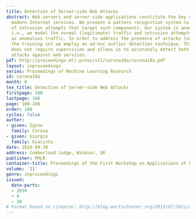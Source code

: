 ```yaml
---
title: Detection of Server-side Web Attacks
abstract: Web servers and server-side applications constitute the key components of
  modern Internet services. We present a pattern recognition system to the detection
  of intrusion attempts that target such components. Our system is anomaly-based,
  i.e., we model the normal (legitimate) traffic and intrusion attempts are identified
  as anomalous traffic. In order to address the presence of attacks (noise) inside
  the training set we employ an ad-hoc outlier detection technique. This approach
  does not require supervision and allows us to accurately detect both known and unknown
  attacks against web services.
pdf: http://proceedings.mlr.press/v11/corona10a/corona10a.pdf
layout: inproceedings
series: Proceedings of Machine Learning Research
id: corona10a
month: 0
tex_title: Detection of Server-side Web Attacks
firstpage: 160
lastpage: 166
page: 160-166
order: 160
cycles: false
author:
- given: Igino
  family: Corona
- given: Giorgio
  family: Giacinto
date: 2010-09-30
address: Cumberland Lodge, Windsor, UK
publisher: PMLR
container-title: Proceedings of the First Workshop on Applications of Pattern Analysis
volume: '11'
genre: inproceedings
issued:
  date-parts:
  - 2010
  - 9
  - 30
# Format based on citeproc: http://blog.martinfenner.org/2013/07/30/citeproc-yaml-for-bibliographies/
---
```

